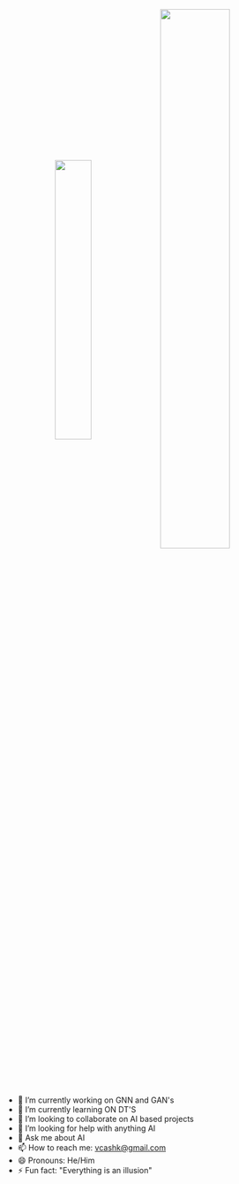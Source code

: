 <div align="center">
  <span>
    <img width="36%" align="center" src="https://github-readme-stats.vercel.app/api/top-langs/?username=vcashk&langs_count=8&layout=compact&hide=jupyter%20notebook,rich%20text%20format,html,css&hide_border=true&count_private=true&theme=cobalt&role=OWNER,ORGANIZATION_MEMBER,COLLABORATOR" />
  </span>
  <span>
    <img align="center" width="50%" src="https://github-readme-stats.vercel.app/api?username=vcashk&include_all_commits=true&show_icons=true&hide_border=true&count_private=true&theme=cobalt&role=OWNER,ORGANIZATION_MEMBER,COLLABORATOR" />
  </span>
</div>
  


- 🔭 I’m currently working on GNN and GAN's
- 🌱 I’m currently learning ON DT'S
- 👯 I’m looking to collaborate on AI based projects
- 🤔 I’m looking for help with anything AI
- 💬 Ask me about AI
- 📫 How to reach me: vcashk@gmail.com
- 😄 Pronouns: He/Him
- ⚡ Fun fact: "Everything is an illusion"

<!--
